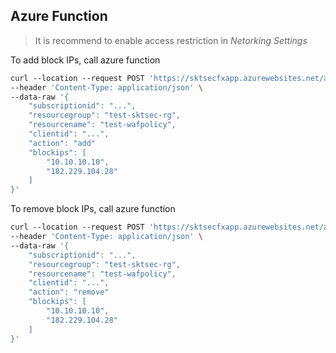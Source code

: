 ## Azure Function

> It is recommend to enable access restriction in _Netorking Settings_

To add block IPs, call azure function

```bash
curl --location --request POST 'https://sktsecfxapp.azurewebsites.net/api/BlockIPWaf?code=...==' \
--header 'Content-Type: application/json' \
--data-raw '{
    "subscriptionid": "...",
    "resourcegroup": "test-sktsec-rg",
    "resourcename": "test-wafpolicy",
    "clientid": "...",
    "action": "add"
    "blockips": [
        "10.10.10.10",
        "182.229.104.28"
    ]
}'
```

To remove block IPs, call azure function

```bash
curl --location --request POST 'https://sktsecfxapp.azurewebsites.net/api/BlockIPWaf?code=...==' \
--header 'Content-Type: application/json' \
--data-raw '{
    "subscriptionid": "...",
    "resourcegroup": "test-sktsec-rg",
    "resourcename": "test-wafpolicy",
    "clientid": "...",
    "action": "remove"
    "blockips": [
        "10.10.10.10",
        "182.229.104.28"
    ]
}'
```